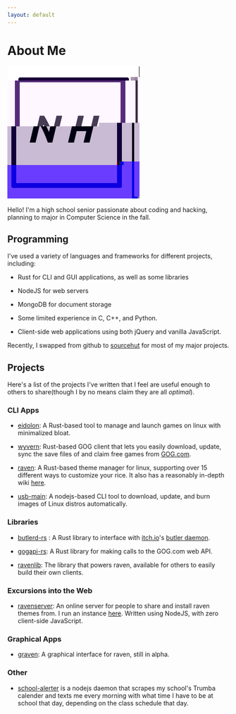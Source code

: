 ```yaml
---
layout: default
---
```


# About Me

<img class="profile-picture" src="profile.png" alt="Profile picture displaying a glitched NH">

Hello! I'm a high school senior passionate about coding and hacking, planning to major in Computer Science in the fall. 

## Programming

I've used a variety of languages and frameworks for different projects, including:

- Rust for CLI and GUI applications, as well as some libraries

- NodeJS for web servers

- MongoDB for document storage

- Some limited experience in C, C++, and Python.

- Client-side web applications using both jQuery and vanilla JavaScript.

Recently, I swapped from github to [sourcehut](https://sourcehut.org) for most of my major projects.

## Projects

Here's a list of the projects I've written that I feel are useful enough to others to share(though I by no means claim they are all *optimal*). 

### CLI Apps

- [eidolon](https://git.sr.ht/~nicohman/eidolon): A Rust-based tool to manage and launch games on linux with minimalized bloat.

- [wyvern](https://git.sr.ht/~nicohman/wyvern): Rust-based GOG client that lets you easily download, update, sync the save files of and claim free games from [GOG.com](https://gog.com).

- [raven](https://git.sr.ht/~nicohman/raven): A Rust-based theme manager for linux, supporting over 15 different ways to customize your rice. It also has a reasonably in-depth wiki [here](https://man.sr.ht/~nicohman/raven).

- [usb-main](https://github.com/nicohman/usb-main): A nodejs-based CLI tool to download, update, and burn images of Linux distros automatically.

### Libraries

- [butlerd-rs](https://git.sr.ht/~nicohman/butlerd-rs) : A Rust library to interface with [itch.io](https://itch.io)'s [butler daemon](https://github.com/itchio/butler).

- [gogapi-rs](https://git.sr.ht/~nicohman/gogapi-rs): A Rust library for making calls to the GOG.com web API.

- [ravenlib](https://git.sr.ht/~nicohman/ravenlib): The library that powers raven, available for others to easily build their own clients.

### Excursions into the Web

- [ravenserver](https://git.sr.ht/~nicohman/ravenserver): An online server for people to share and install raven themes from. I run an instance [here](https://demenses.net). Written using NodeJS, with zero client-side JavaScript.

### Graphical Apps

- [graven](https://git.sr.ht/~nicohman/graven): A graphical interface for raven, still in alpha.

### Other

- [school-alerter](https://github.com/nicohman/school-alerter) is a nodejs daemon that scrapes my school's Trumba calender and texts me every morning with what time I have to be at school that day, depending on the class schedule that day.